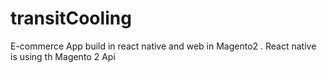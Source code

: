 # transitCooling
E-commerce App build in react native and web in Magento2 . React native is using th Magento 2 Api 
